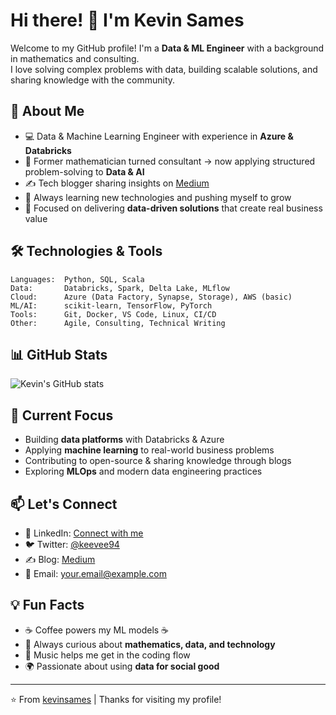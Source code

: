 # Hi there! 👋 I'm Kevin Sames

Welcome to my GitHub profile! I'm a **Data & ML Engineer** with a background in mathematics and consulting.  
I love solving complex problems with data, building scalable solutions, and sharing knowledge with the community.  

## 🚀 About Me

- 💻 Data & Machine Learning Engineer with experience in **Azure & Databricks**  
- 🧮 Former mathematician turned consultant → now applying structured problem-solving to **Data & AI**  
- ✍️ Tech blogger sharing insights on [Medium](https://medium.com/subscribe/@kevinsames)  
- 🌱 Always learning new technologies and pushing myself to grow  
- 🎯 Focused on delivering **data-driven solutions** that create real business value  

## 🛠️ Technologies & Tools

```text
Languages:  Python, SQL, Scala
Data:       Databricks, Spark, Delta Lake, MLflow
Cloud:      Azure (Data Factory, Synapse, Storage), AWS (basic)
ML/AI:      scikit-learn, TensorFlow, PyTorch
Tools:      Git, Docker, VS Code, Linux, CI/CD
Other:      Agile, Consulting, Technical Writing
```

## 📊 GitHub Stats

![Kevin's GitHub stats](https://github-readme-stats.vercel.app/api?username=kevinsames&show_icons=true&theme=dark)

## 🔭 Current Focus

- Building **data platforms** with Databricks & Azure  
- Applying **machine learning** to real-world business problems  
- Contributing to open-source & sharing knowledge through blogs  
- Exploring **MLOps** and modern data engineering practices  

## 📫 Let's Connect

- 💼 LinkedIn: [Connect with me](https://linkedin.com/in/kevin-sames)  
- 🐦 Twitter: [@keevee94](https://twitter.com/keevee94)  
- ✍️ Blog: [Medium](https://medium.com/subscribe/@kevinsames)  
- 📧 Email: [your.email@example.com](mailto:your.email@example.com)  

## 💡 Fun Facts

- ☕ Coffee powers my ML models ☕  
- 📖 Always curious about **mathematics, data, and technology**  
- 🎵 Music helps me get in the coding flow  
- 🌍 Passionate about using **data for social good**  

---

⭐️ From [kevinsames](https://github.com/kevinsames) | Thanks for visiting my profile!
